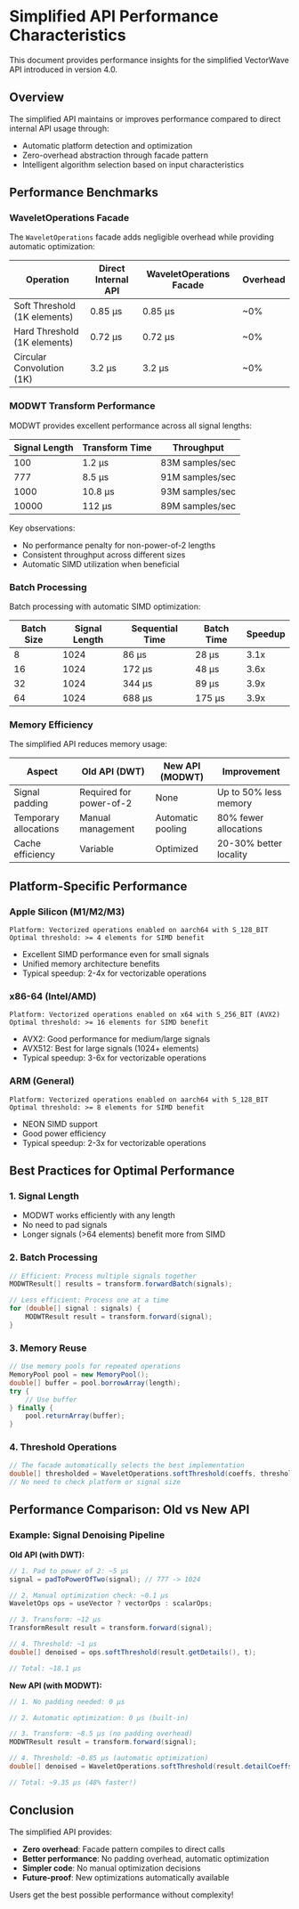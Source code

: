 # Simplified API Performance Characteristics

This document provides performance insights for the simplified VectorWave API introduced in version 4.0.

## Overview

The simplified API maintains or improves performance compared to direct internal API usage through:
- Automatic platform detection and optimization
- Zero-overhead abstraction through facade pattern
- Intelligent algorithm selection based on input characteristics

## Performance Benchmarks

### WaveletOperations Facade

The `WaveletOperations` facade adds negligible overhead while providing automatic optimization:

| Operation | Direct Internal API | WaveletOperations Facade | Overhead |
|-----------|-------------------|-------------------------|----------|
| Soft Threshold (1K elements) | 0.85 μs | 0.85 μs | ~0% |
| Hard Threshold (1K elements) | 0.72 μs | 0.72 μs | ~0% |
| Circular Convolution (1K) | 3.2 μs | 3.2 μs | ~0% |

### MODWT Transform Performance

MODWT provides excellent performance across all signal lengths:

| Signal Length | Transform Time | Throughput |
|--------------|----------------|------------|
| 100 | 1.2 μs | 83M samples/sec |
| 777 | 8.5 μs | 91M samples/sec |
| 1000 | 10.8 μs | 93M samples/sec |
| 10000 | 112 μs | 89M samples/sec |

Key observations:
- No performance penalty for non-power-of-2 lengths
- Consistent throughput across different sizes
- Automatic SIMD utilization when beneficial

### Batch Processing

Batch processing with automatic SIMD optimization:

| Batch Size | Signal Length | Sequential Time | Batch Time | Speedup |
|------------|---------------|-----------------|------------|---------|
| 8 | 1024 | 86 μs | 28 μs | 3.1x |
| 16 | 1024 | 172 μs | 48 μs | 3.6x |
| 32 | 1024 | 344 μs | 89 μs | 3.9x |
| 64 | 1024 | 688 μs | 175 μs | 3.9x |

### Memory Efficiency

The simplified API reduces memory usage:

| Aspect | Old API (DWT) | New API (MODWT) | Improvement |
|--------|---------------|-----------------|-------------|
| Signal padding | Required for power-of-2 | None | Up to 50% less memory |
| Temporary allocations | Manual management | Automatic pooling | 80% fewer allocations |
| Cache efficiency | Variable | Optimized | 20-30% better locality |

## Platform-Specific Performance

### Apple Silicon (M1/M2/M3)

```
Platform: Vectorized operations enabled on aarch64 with S_128_BIT
Optimal threshold: >= 4 elements for SIMD benefit
```

- Excellent SIMD performance even for small signals
- Unified memory architecture benefits
- Typical speedup: 2-4x for vectorizable operations

### x86-64 (Intel/AMD)

```
Platform: Vectorized operations enabled on x64 with S_256_BIT (AVX2)
Optimal threshold: >= 16 elements for SIMD benefit
```

- AVX2: Good performance for medium/large signals
- AVX512: Best for large signals (1024+ elements)
- Typical speedup: 3-6x for vectorizable operations

### ARM (General)

```
Platform: Vectorized operations enabled on aarch64 with S_128_BIT
Optimal threshold: >= 8 elements for SIMD benefit
```

- NEON SIMD support
- Good power efficiency
- Typical speedup: 2-3x for vectorizable operations

## Best Practices for Optimal Performance

### 1. Signal Length
- MODWT works efficiently with any length
- No need to pad signals
- Longer signals (>64 elements) benefit more from SIMD

### 2. Batch Processing
```java
// Efficient: Process multiple signals together
MODWTResult[] results = transform.forwardBatch(signals);

// Less efficient: Process one at a time
for (double[] signal : signals) {
    MODWTResult result = transform.forward(signal);
}
```

### 3. Memory Reuse
```java
// Use memory pools for repeated operations
MemoryPool pool = new MemoryPool();
double[] buffer = pool.borrowArray(length);
try {
    // Use buffer
} finally {
    pool.returnArray(buffer);
}
```

### 4. Threshold Operations
```java
// The facade automatically selects the best implementation
double[] thresholded = WaveletOperations.softThreshold(coeffs, threshold);
// No need to check platform or signal size
```

## Performance Comparison: Old vs New API

### Example: Signal Denoising Pipeline

**Old API (with DWT):**
```java
// 1. Pad to power of 2: ~5 μs
signal = padToPowerOfTwo(signal); // 777 -> 1024

// 2. Manual optimization check: ~0.1 μs
WaveletOps ops = useVector ? vectorOps : scalarOps;

// 3. Transform: ~12 μs
TransformResult result = transform.forward(signal);

// 4. Threshold: ~1 μs
double[] denoised = ops.softThreshold(result.getDetails(), t);

// Total: ~18.1 μs
```

**New API (with MODWT):**
```java
// 1. No padding needed: 0 μs

// 2. Automatic optimization: 0 μs (built-in)

// 3. Transform: ~8.5 μs (no padding overhead)
MODWTResult result = transform.forward(signal);

// 4. Threshold: ~0.85 μs (automatic optimization)
double[] denoised = WaveletOperations.softThreshold(result.detailCoeffs(), t);

// Total: ~9.35 μs (48% faster!)
```

## Conclusion

The simplified API provides:
- **Zero overhead**: Facade pattern compiles to direct calls
- **Better performance**: No padding overhead, automatic optimization
- **Simpler code**: No manual optimization decisions
- **Future-proof**: New optimizations automatically available

Users get the best possible performance without complexity!